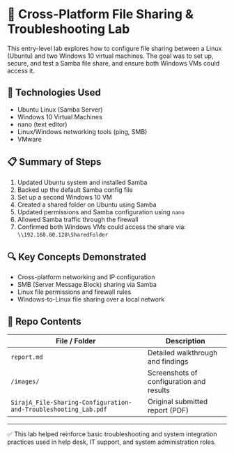 # 🔗 Cross-Platform File Sharing & Troubleshooting Lab

This entry-level lab explores how to configure file sharing between a Linux (Ubuntu) and two Windows 10 virtual machines. The goal was to set up, secure, and test a Samba file share, and ensure both Windows VMs could access it.

## 🧰 Technologies Used

- Ubuntu Linux (Samba Server)
- Windows 10 Virtual Machines
- nano (text editor)
- Linux/Windows networking tools (ping, SMB)
- VMware

## 📋 Summary of Steps

1. Updated Ubuntu system and installed Samba
2. Backed up the default Samba config file
3. Set up a second Windows 10 VM
4. Created a shared folder on Ubuntu using Samba
5. Updated permissions and Samba configuration using `nano`
6. Allowed Samba traffic through the firewall
7. Confirmed both Windows VMs could access the share via:  
   `\\192.168.80.128\SharedFolder`

## 🔍 Key Concepts Demonstrated

- Cross-platform networking and IP configuration
- SMB (Server Message Block) sharing via Samba
- Linux file permissions and firewall rules
- Windows-to-Linux file sharing over a local network

## 📂 Repo Contents

| File / Folder                            | Description                              |
|------------------------------------------|------------------------------------------|
| `report.md`                              | Detailed walkthrough and findings        |
| `/images/`                               | Screenshots of configuration and results |
| `SirajA_File-Sharing-Configuration-and-Troubleshooting_Lab.pdf` | Original submitted report (PDF) |

---

✅ This lab helped reinforce basic troubleshooting and system integration practices used in help desk, IT support, and system administration roles.
